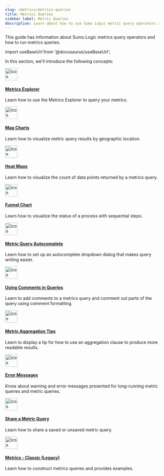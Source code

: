```yaml
---
slug: /metrics/metrics-queries
title: Metrics Queries
sidebar_label: Metric Queries
description: Learn about how to use Sumo Logic metric query operators and run queries on a metric query tab.
---
```


This guide has information about Sumo Logic metrics query operators and how to run metrics queries.

import useBaseUrl from '@docusaurus/useBaseUrl';

In this section, we'll introduce the following concepts:

<div className="box-wrapper" markdown="1">
<div className="box smallbox1 card">
  <div className="container">
  <a href="/docs/metrics/metrics-queries/metrics-explorer"><img src={useBaseUrl('img/icons/operations/queries.png')} alt="icon" width="40"/><h4>Metrics Explorer</h4></a>
  <p>Learn how to use the Metrics Explorer to query your metrics.</p>
  </div>
</div>
<div className="box smallbox2 card">
  <div className="container">
  <a href="/docs/metrics/metrics-queries/map-charts"><img src={useBaseUrl('img/icons/operations/queries.png')} alt="icon" width="40"/><h4>Map Charts</h4></a>
  <p>Learn how to visualize metric query results by geographic location.</p>
  </div>
</div>
<div className="box smallbox3 card">
<div className="container">
  <a href="/docs/metrics/metrics-queries/heat-map"><img src={useBaseUrl('img/icons/operations/queries.png')} alt="icon" width="40"/><h4>Heat Maps</h4></a>
  <p>Learn how to visualize the count of data points returned by a metrics query.</p>
  </div>
</div>
<div className="box smallbox4 card">
<div className="container">
  <a href="/docs/metrics/metrics-queries/funnel-chart"><img src={useBaseUrl('img/icons/operations/queries.png')} alt="icon" width="40"/><h4>Funnel Chart</h4></a>
  <p>Learn how to visualize the status of a process with sequential steps.</p>
  </div>
</div>
<div className="box smallbox5 card">
<div className="container">
  <a href="/docs/metrics/metrics-queries/metric-query-autocomplete"><img src={useBaseUrl('img/icons/operations/queries.png')} alt="icon" width="40"/><h4>Metric Query Autocomplete</h4></a>
  <p>Learn how to set up an autocomplete dropdown dialog that makes query writing easier.</p>
  </div>
</div>
<div className="box smallbox6 card">
<div className="container">
  <a href="/docs/metrics/metrics-queries/query-comments"><img src={useBaseUrl('img/icons/operations/queries.png')} alt="icon" width="40"/><h4>Using Comments in Queries</h4></a>
  <p>Learn to add comments to a metrics query and comment out parts of the query using comment formatting.</p>
  </div>
</div>
<div className="box smallbox7 card">
<div className="container">
  <a href="/docs/metrics/metrics-queries/aggregation-tips"><img src={useBaseUrl('img/icons/operations/queries.png')} alt="icon" width="40"/><h4>Metric Aggregation Tips</h4></a>
  <p>Learn to display a tip for how to use an aggregation clause to produce more readable results. </p>
  </div>
</div>
<div className="box smallbox8 card">
<div className="container">
  <a href="/docs/metrics/metrics-queries/metric-query-error-messages"><img src={useBaseUrl('img/icons/operations/queries.png')} alt="icon" width="40"/><h4>Error Messages</h4></a>
  <p>Know about warning and error messages presented for long-running metric queries and metric queries.</p>
  </div>
</div>
<div className="box smallbox9 card">
<div className="container">
  <a href="/docs/metrics/metrics-queries/share-metric-query"><img src={useBaseUrl('img/icons/operations/queries.png')} alt="icon" width="40"/><h4>Share a Metric Query</h4></a>
  <p>Learn how to share a saved or unsaved metric query.</p>
  </div>
</div>
<div className="box smallbox10 card">
<div className="container">
  <a href="/docs/metrics/metrics-queries/metrics-queries-classic"><img src={useBaseUrl('img/icons/operations/queries.png')} alt="icon" width="40"/><h4>Metrics - Classic (Legacy)</h4></a>
  <p>Learn how to construct metrics queries and provides examples.</p>
  </div>
</div>
</div>
